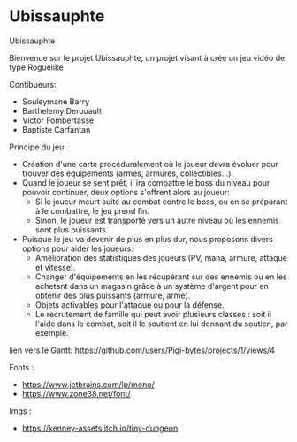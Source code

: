 # Ubissauphte
Ubissauphte

Bienvenue sur le projet Ubissauphte, un projet visant à crée un jeu vidéo de type Roguelike

Contibueurs:
- Souleymane Barry
- Barthelemy Derouault
- Victor Fombertasse
- Baptiste Carfantan

Principe du jeu:
- Création d'une carte procéduralement où le joueur devra évoluer pour trouver des équipements (armes, armures, collectibles...).
- Quand le joueur se sent prêt, il ira combattre le boss du niveau pour pouvoir continuer, deux options s'offrent alors au joueur:
    - Si le joueur meurt suite au combat contre le boss, ou en se préparant à le combattre, le jeu prend fin.
    - Sinon, le joueur est transporté vers un autre niveau où les ennemis sont plus puissants.
- Puisque le jeu va devenir de plus en plus dur, nous proposons divers options pour aider les joueurs:
    - Amélioration des statistiques des joueurs (PV, mana, armure, attaque et vitesse).
    - Changer d'équipements en les récupérant sur des ennemis ou en les achetant dans un magasin grâce à un système d'argent pour en obtenir des plus puissants (armure, arme).
    - Objets activables pour l'attaque ou pour la défense.
    - Le recrutement de famille qui peut avoir plusieurs classes : soit il l'aide dans le combat, soit il le soutient en lui donnant du soutien, par exemple.


lien vers le Gantt: https://github.com/users/Pigi-bytes/projects/1/views/4


Fonts :
- https://www.jetbrains.com/lp/mono/
- https://www.zone38.net/font/

Imgs : 
- https://kenney-assets.itch.io/tiny-dungeon
